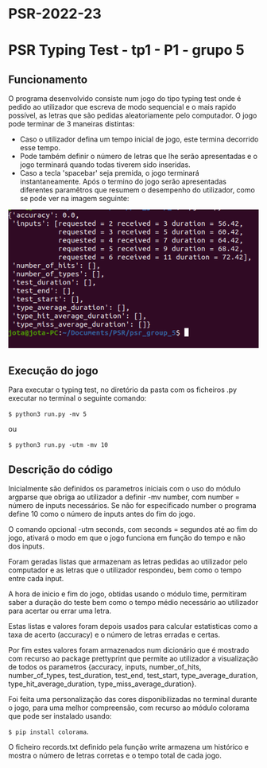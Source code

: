 # PSR-2022-23

# PSR Typing Test - tp1 - P1 - grupo 5

## Funcionamento

 O programa  desenvolvido consiste num jogo do tipo typing test onde é pedido ao utilizador que escreva de modo sequencial e o mais rapido possível, as letras que são pedidas aleatoriamente pelo  computador.
O jogo pode terminar de 3 maneiras distintas: 
- Caso o utilizador defina um tempo inicial de jogo, este termina decorrido esse tempo. 
- Pode também definir o número de letras que lhe serão apresentadas e o jogo terminará quando todas tiverem sido inseridas.
- Caso a tecla 'spacebar' seja premida, o jogo terminará instantaneamente.
Após o termino do jogo serão apresentadas diferentes paramêtros que resumem o desempenho do utilizador, como se pode ver na imagem seguinte:

![](images/print1.png)

## Execução do jogo
Para executar o typing test, no diretório da pasta com os ficheiros .py executar no terminal o seguinte comando:

`$ python3 run.py -mv 5`   

ou

`$ python3 run.py -utm -mv 10`

## Descrição do código

Inicialmente são definidos os parametros iniciais com o uso do módulo argparse que obriga ao utilizador a definir -mv number, com number = número de inputs necessários. Se não for  especificado number o programa define 10 como o número de inputs antes do fim do jogo. 

O comando opcional -utm seconds, com seconds = segundos até ao fim do jogo, ativará o modo em que o jogo funciona em função do tempo e não dos inputs.

Foram geradas listas que armazenam as letras pedidas ao utilizador pelo computador e as letras que o utilizador respondeu, bem como o tempo entre cada input. 

 A hora de inicio e fim do jogo, obtidas usando o módulo time, permitiram saber a duração do teste bem como o tempo médio necessário ao utilizador para acertar ou errar uma letra. 

 Estas listas e valores foram depois usados para calcular estatisticas como a taxa de acerto (accuracy) e o número de letras erradas e certas.

Por fim estes valores foram armazenados num dicionário que é mostrado com recurso ao package prettyprint que permite ao utilizador a visualização de todos os parametros {accuracy, inputs, number_of_hits, number_of_types, test_duration, test_end, test_start, type_average_duration, type_hit_average_duration, type_miss_average_duration}.

Foi feita uma personalização das cores disponibilizadas no terminal durante o jogo, para uma melhor compreensão, com recurso ao módulo colorama que pode ser instalado usando:

`$ pip install colorama`.

O ficheiro records.txt  definido pela função write armazena um histórico e mostra o número de letras corretas e o tempo total de cada jogo.








